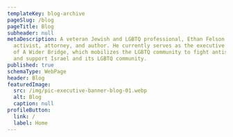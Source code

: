 ```yaml
---
templateKey: blog-archive
pageSlug: /blog
pageTitle: Blog
subheader: null
metaDescription: A veteran Jewish and LGBTQ professional, Ethan Felson is an
  activist, attorney, and author. He currently serves as the executive director
  of A Wider Bridge, which mobilizes the LGBTQ community to fight antisemitism
  and support Israel and its LGBTQ community.
published: true
schemaType: WebPage
header: Blog
featuredImage:
  src: /img/pic-executive-banner-blog-01.webp
  alt: Blog
  caption: null
profileButton:
  link: /
  label: Home
---
```

